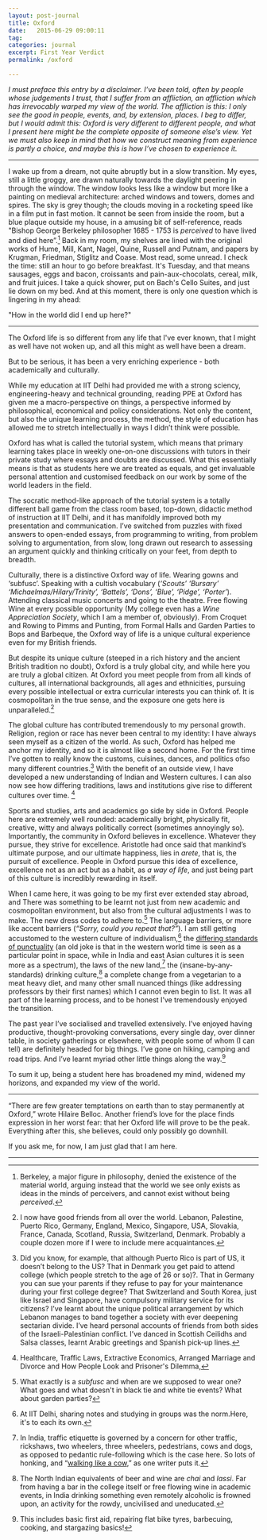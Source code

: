 ```yaml
---
layout: post-journal
title: Oxford
date:   2015-06-29 09:00:11
tag: 
categories: journal
excerpt: First Year Verdict
permalink: /oxford

---
```


*I must preface this entry by a disclaimer. I’ve been told, often by people whose judgements I trust, that I suffer from an affliction, an affliction which has irrevocably warped my view of the world. The affliction is this: I only see the good in people, events, and, by extension, places. I beg to differ, but I would admit this: Oxford is very different to different people, and what I present here might be the complete opposite of someone else’s view. Yet we must also keep in mind that how we construct meaning from experience is partly a choice, and maybe this is how I’ve chosen to experience it.*

***


I wake up from a dream, not quite abruptly but in a slow transition.  My eyes, still a little groggy, are drawn naturally towards the daylight peering in through the window. The window looks less like a window but more like a painting on medieval architecture: arched windows and towers, domes and spires. The sky is grey though; the clouds moving in a rocketing speed like in a film put in fast motion. It cannot be seen from inside the room, but a blue plaque outside my house, in a amusing bit of self-reference, reads "Bishop George Berkeley philosopher 1685 - 1753 is *perceived* to have lived and died here”.[^berkeley] Back in my room, my shelves are lined with the original works of Hume, Mill, Kant, Nagel, Quine, Russell and Putnam, and papers by Krugman, Friedman, Stiglitz and Coase. Most read, some unread. I check the time: still an hour to go before breakfast. It's Tuesday, and that means sausages, eggs and bacon, croissants and pain-aux-chocolats, cereal, milk, and fruit juices. I take a quick shower, put on Bach's Cello Suites, and just lie down on my bed. And at this moment,  there is only one question which is lingering in my ahead:

"How in the world did I end up here?"

[^berkeley]: Berkeley, a major figure in philosophy, denied the existence of the material world, arguing instead that the world we see only exists as ideas in the minds of perceivers, and cannot exist without being *perceived*. 

***

The Oxford life is so different from any life that I've ever known, that I might as well have not woken up, and all this might as well have been a dream.

But to be serious, it has been a very enriching experience - both academically and culturally. 

While my education at IIT Delhi had provided me with a strong sciency, engineering-heavy and technical grounding,  reading PPE at Oxford has given me a macro-perspective on things, a perspective informed by philosophical, economical and policy considerations.  Not only the content, but also the unique learning process, the method, the style of education has allowed me to stretch intellectually in ways I didn’t think were possible.  

Oxford has what is called the tutorial system, which means that primary learning takes place in weekly one-on-one discussions with tutors in their private study where essays and doubts are discussed. What this essentially means is that as students here we are treated as equals, and get invaluable personal attention and customised feedback on our work by some of the world leaders in the field.

The socratic method-like approach of the tutorial system is a totally different ball game from the class room based, top-down, didactic method of instruction at IIT Delhi, and it has manifoldly improved both my presentation and communication.  I’ve switched from puzzles with fixed answers to open-ended essays, from programming to writing, from problem solving to argumentation, from slow, long drawn out research to assessing an argument quickly and thinking critically on your feet, from depth to breadth.  

Culturally, there is a distinctive Oxford way of life. Wearing gowns and ‘subfusc’. Speaking with a cultish vocabulary (*‘Scouts’ ‘Bursary’ ‘Michaelmas/Hilary/Trinity’, ‘Battels’, ‘Dons’, ‘Blue’, ‘Pidge’, ‘Porter’*). Attending classical music concerts and going to the theatre. Free flowing Wine at every possible opportunity (My college even has a *Wine Appreciation Society*, which I am a member of, obviously). From Croquet and Rowing to Pimms and Punting, from Formal Halls and Garden Parties to Bops and Barbeque, the Oxford way of life is a unique cultural experience even for my British friends. 

But despite its unique culture (steeped in a rich history and the ancient British tradition no doubt), Oxford is a truly global city, and while here you are truly a global citizen. At Oxford you meet people from from all kinds of cultures, all international backgrounds, all ages and ethnicities, pursuing every possible intellectual or extra curricular interests you can think of. It is cosmopolitan in the true sense, and the exposure one gets here is unparalleled.[^friends]

[^friends]: I now have good friends from all over the world. Lebanon, Palestine, Puerto Rico, Germany, England, Mexico, Singapore, USA, Slovakia, France, Canada, Scotland, Russia, Switzerland, Denmark. Probably a couple dozen more if I were to include mere acquaintances.


The global culture has contributed tremendously to my personal growth.  Religion, region or race has never been central to my identity: I have always seen myself as a citizen of the world. As such, Oxford has helped me anchor my identity, and so it is almost like a second home.  For the first time I’ve gotten to really know the customs, cuisines, dances, and politics ofso many different countries.[^cosmopolitan] With the benefit of an outside view, I have developed a new understanding of Indian and Western cultures. I can also now see how differing traditions, laws and institutions give rise to different cultures over time. [^institutions]

[^institutions]: Healthcare, Traffic Laws, Extractive Economics, Arranged Marriage and Divorce and How People Look and Prisoner's Dilemma, 


[^cosmopolitan]: Did you know, for example, that although Puerto Rico is part of US, it doesn’t belong to the US? That in Denmark you get paid to attend college (which people stretch to the age of 26 or so)?.  That in Germany you can sue your parents if they refuse to pay for your maintenance during your first college degree? That Switzerland and South Korea, just like Israel and Singapore, have compulsory military service for its citizens? I’ve learnt about the unique political arrangement by which Lebanon manages to band together a society with ever deepening sectarian divide. I’ve heard personal accounts of friends from both sides of the Israeli-Palestinian conflict. I’ve danced in Scottish Ceilidhs and Salsa classes, learnt Arabic greetings and Spanish pick-up lines.

Sports and studies, arts and academics go side by side in Oxford. People here are extremely well rounded: academically bright, physically fit, creative, witty and always politically correct (sometimes  annoyingly so). Importantly, the community in Oxford believes in excellence. Whatever they pursue, they strive for excellence. Aristotle had once said that mankind’s ultimate purpose, and our ultimate happiness, lies in *arete*, that is, the pursuit of excellence. People in Oxford pursue this idea of excellence, excellence not as an act but as a habit, as *a way of life*, and just being part of this culture is incredibly rewarding in itself. 

When I came here, it was going to be my first ever extended stay abroad, and  There was something to be learnt not just from new academic and cosmopolitan environment, but also from the cultural adjustments I was to make. The new dress codes to adhere to.[^subfusc] The language barriers, or more like accent barriers (*“Sorry, could you repeat that?”*). I am still getting accustomed to the western culture of individualism,[^individualism] the [differing standards of punctuality](http://www.businessinsider.com/how-different-cultures-understand-time-2014-5?IR=T) (an old joke is that in the western world time is seen as a particular point in space, while in India and east Asian cultures it is seen more as a spectrum), the laws of the new land,[^laws] the (insane-by-any-standards) drinking culture,[^drinking] a complete change from a vegetarian to a meat heavy diet, and many other small nuanced things (like addressing professors by their first names) which I cannot even begin to list. It was all part of the learning process, and to be honest I’ve tremendously enjoyed the transition.

[^individualism]: At IIT Delhi, sharing notes and studying in groups was the norm.Here, it's to each its own.

[^subfusc]: What exactly is a *subfusc* and when are we supposed to wear one? What goes and what doesn't in black tie and white tie events? What about garden parties?

[^laws]: In India, traffic etiquette  is governed by a concern for other traffic, rickshaws, two wheelers, three wheelers, pedestrians, cows and dogs, as opposed to pedantic rule-following which is the case here.  So lots of honking, and “[walking like a cow](http://www.economist.com/whichmba/mba-diary-walk-cow),” as one writer puts it.

[^drinking]: The North Indian equivalents of beer and wine are *chai* and *lassi*.  Far from having a bar in the college itself or free flowing wine in academic events, in India drinking something even remotely alcoholic is frowned upon, an activity for the rowdy, uncivilised and uneducated. 

The past year I’ve socialised and travelled extensively.  I’ve enjoyed having productive, thought-provoking conversations, every single day, over dinner table, in society gatherings or elsewhere, with people some of whom (I can tell) are definitely headed for big things. I’ve gone on hiking, camping and road trips. And I’ve learnt myriad other little things along the way.[^learnt]

[^learnt]: This includes basic first aid, repairing flat bike tyres, barbecuing, cooking, and stargazing basics!

To sum it up, being a student here has broadened my mind, widened my horizons, and expanded my view of the world. 

***

“There are few greater temptations on earth than to stay permanently at Oxford,” wrote Hilaire Belloc. Another friend’s love for the place finds expression in her worst fear: that her Oxford life will prove to be the peak. Everything after this, she believes, could only possibly go downhill. 

If you ask me, for now, I am just glad that I am here. 

***
